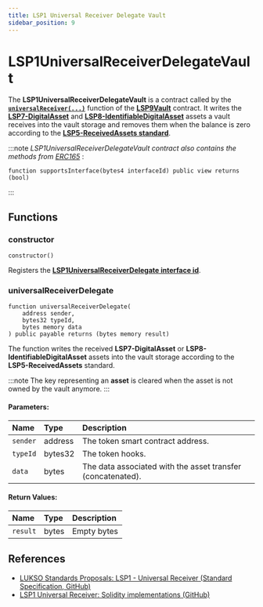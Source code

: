 ```yaml
---
title: LSP1 Universal Receiver Delegate Vault
sidebar_position: 9
---
```


# LSP1UniversalReceiverDelegateVault

The **LSP1UniversalReceiverDelegateVault** is a contract called by the **[`universalReceiver(...)`](./08-lsp9-vault.md#universalreceiver)** function of the **[LSP9Vault](./08-lsp9-vault.md)** contract. It writes the **[LSP7-DigitalAsset](../nft-2.0/03-LSP7-Digital-Asset.md)** and **[LSP8-IdentifiableDigitalAsset](../nft-2.0/04-LSP8-Identifiable-Digital-Asset.md)** assets a vault receives into the vault storage and removes them when the balance is zero according to the **[LSP5-ReceivedAssets standard](https://github.com/lukso-network/LIPs/blob/main/LSPs/LSP-5-ReceivedAssets.md)**.

:::note
_LSP1UniversalReceiverDelegateVault contract also contains the methods from_ [_ERC165_](https://eips.ethereum.org/EIPS/eip-165) :

```solidity
function supportsInterface(bytes4 interfaceId) public view returns (bool)
```

:::

## Functions

### constructor

```solidity
constructor()
```

Registers the **[LSP1UniversalReceiverDelegate interface id](./10-interface-ids.md)**.

### universalReceiverDelegate

```solidity
function universalReceiverDelegate(
    address sender,
    bytes32 typeId,
    bytes memory data
) public payable returns (bytes memory result)
```

The function writes the received **LSP7-DigitalAsset** or **LSP8-IdentifiableDigitalAsset** assets into the vault storage according to the **LSP5-ReceivedAssets** standard.

:::note
The key representing an **asset** is cleared when the asset is not owned by the vault anymore.
:::

#### Parameters:

| Name     | Type    | Description                                                 |
| :------- | :------ | :---------------------------------------------------------- |
| `sender` | address | The token smart contract address.                           |
| `typeId` | bytes32 | The token hooks.                                            |
| `data`   | bytes   | The data associated with the asset transfer (concatenated). |

#### Return Values:

| Name     | Type  | Description |
| :------- | :---- | :---------- |
| `result` | bytes | Empty bytes |

## References

- [LUKSO Standards Proposals: LSP1 - Universal Receiver (Standard Specification, GitHub)](https://github.com/lukso-network/LIPs/blob/main/LSPs/LSP-1-UniversalReceiver.md)
- [LSP1 Universal Receiver: Solidity implementations (GitHub)](https://github.com/lukso-network/lsp-universalprofile-smart-contracts/tree/develop/contracts/LSP1UniversalReceiver)
